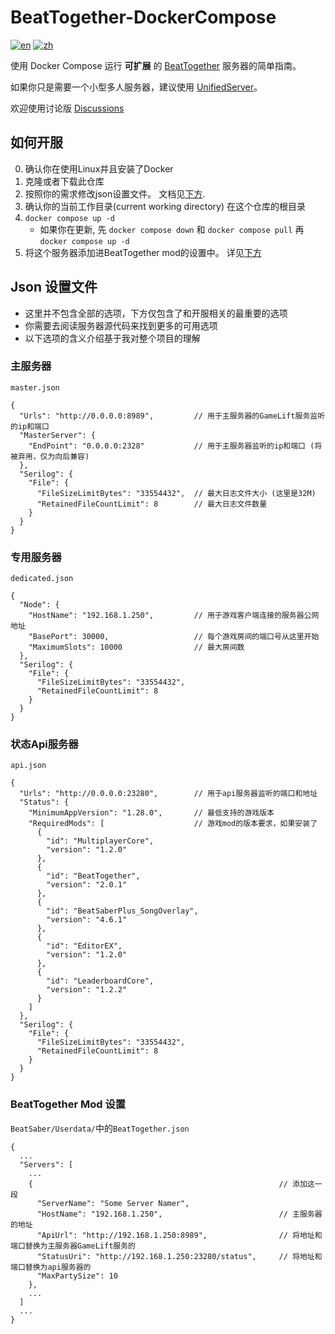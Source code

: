 # BeatTogether-DockerCompose
[![en](https://img.shields.io/badge/lang-en-blue.svg?style=for-the-badge)](/README.md)
[![zh](https://img.shields.io/badge/语言-中文-red.svg?style=for-the-badge)](/README.zh.md)

使用 Docker Compose 运行 **可扩展** 的 [BeatTogether](https://github.com/BeatTogether) 服务器的简单指南。

如果你只是需要一个小型多人服务器，建议使用 [UnifiedServer](https://github.com/BeatTogether/BeatTogether.UnifiedServer)。

欢迎使用讨论版 [Discussions](https://github.com/qe201020335/BeatTogether-DockerCompose/discussions)

## 如何开服
  0. 确认你在使用Linux并且安装了Docker
  1. 克隆或者下载此仓库
  2. 按照你的需求修改json设置文件。 文档见[下方](#Json-设置文件).
  3. 确认你的当前工作目录(current working directory) 在这个仓库的根目录 
  4. `docker compose up -d`
     - 如果你在更新, 先 `docker compose down` 和 `docker compose pull` 再 `docker compose up -d`
  5. 将这个服务器添加进BeatTogether mod的设置中。 详见[下方](#BeatTogether-Mod-设置)

## Json 设置文件
 - 这里并不包含全部的选项，下方仅包含了和开服相关的最重要的选项 
 - 你需要去阅读服务器源代码来找到更多的可用选项
 - 以下选项的含义介绍基于我对整个项目的理解

### 主服务器
`master.json`
```
{
  "Urls": "http://0.0.0.0:8989",         // 用于主服务器的GameLift服务监听的ip和端口
  "MasterServer": {
    "EndPoint": "0.0.0.0:2328"           // 用于主服务器监听的ip和端口 (将被弃用，仅为向后兼容)
  },
  "Serilog": {
    "File": {
      "FileSizeLimitBytes": "33554432",  // 最大日志文件大小 (这里是32M)
      "RetainedFileCountLimit": 8        // 最大日志文件数量
    }
  }
}
```

### 专用服务器 
`dedicated.json`
```
{
  "Node": {
    "HostName": "192.168.1.250",         // 用于游戏客户端连接的服务器公网地址
    "BasePort": 30000,                   // 每个游戏房间的端口号从这里开始
    "MaximumSlots": 10000                // 最大房间数
  },
  "Serilog": {
    "File": {
      "FileSizeLimitBytes": "33554432",
      "RetainedFileCountLimit": 8
    }
  }
}
```

### 状态Api服务器
`api.json`
```
{
  "Urls": "http://0.0.0.0:23280",        // 用于api服务器监听的端口和地址  
  "Status": {
    "MinimumAppVersion": "1.28.0",       // 最低支持的游戏版本
    "RequiredMods": [                    // 游戏mod的版本要求，如果安装了
      {
        "id": "MultiplayerCore",
        "version": "1.2.0"
      },
      {
        "id": "BeatTogether",
        "version": "2.0.1"
      },
      {
        "id": "BeatSaberPlus_SongOverlay",
        "version": "4.6.1"
      },
      {
        "id": "EditorEX",
        "version": "1.2.0"
      },
      {
        "id": "LeaderboardCore",
        "version": "1.2.2"
      }
    ]
  },
  "Serilog": {
    "File": {
      "FileSizeLimitBytes": "33554432",
      "RetainedFileCountLimit": 8
    }
  }
}
```

### BeatTogether Mod 设置
`BeatSaber/Userdata/`中的`BeatTogether.json` 
```
{
  ...
  "Servers": [
    ...
    {                                                       // 添加这一段
      "ServerName": "Some Server Namer",
      "HostName": "192.168.1.250",                          // 主服务器的地址
      "ApiUrl": "http://192.168.1.250:8989",                // 将地址和端口替换为主服务器GameLift服务的
      "StatusUri": "http://192.168.1.250:23280/status",     // 将地址和端口替换为api服务器的
      "MaxPartySize": 10
    },
    ...
  ]
  ...
}
```
